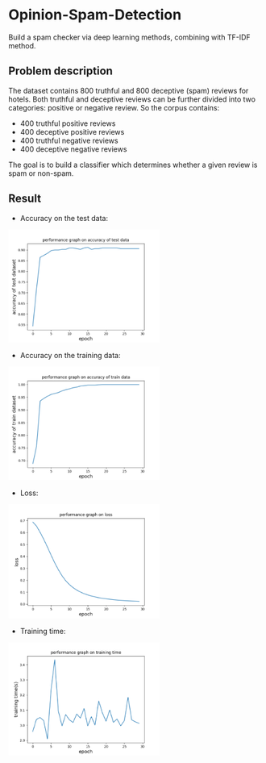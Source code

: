# Opinion-Spam-Detection
Build a spam checker via deep learning methods, combining with TF-IDF method.

## Problem description
The dataset contains 800 truthful and 800 deceptive (spam) reviews for hotels. Both truthful and deceptive reviews can be further divided into two categories: positive or negative review. So the corpus contains:

- 400 truthful positive reviews
- 400 deceptive positive reviews 
- 400 truthful negative reviews 
- 400 deceptive negative reviews

The goal is to build a classifier which determines whether a given review is spam or non-spam.

## Result
- Accuracy on the test data:  
<img src='pic/accuracy_test.png' width='300'/>

- Accuracy on the training data:    
<img src='pic/accuracy_train.png' width='300'/>

- Loss:  
<img src='pic/loss.png' width='300'/>
  
- Training time:  
<img src='pic/time.png' width='300'/>

